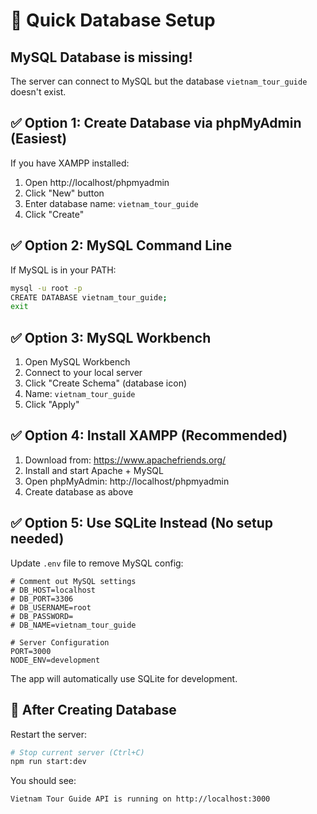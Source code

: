 # 🚨 Quick Database Setup

## MySQL Database is missing! 

The server can connect to MySQL but the database `vietnam_tour_guide` doesn't exist.

## ✅ Option 1: Create Database via phpMyAdmin (Easiest)

If you have XAMPP installed:
1. Open http://localhost/phpmyadmin
2. Click "New" button
3. Enter database name: `vietnam_tour_guide`
4. Click "Create"

## ✅ Option 2: MySQL Command Line

If MySQL is in your PATH:
```bash
mysql -u root -p
CREATE DATABASE vietnam_tour_guide;
exit
```

## ✅ Option 3: MySQL Workbench

1. Open MySQL Workbench
2. Connect to your local server
3. Click "Create Schema" (database icon)
4. Name: `vietnam_tour_guide`
5. Click "Apply"

## ✅ Option 4: Install XAMPP (Recommended)

1. Download from: https://www.apachefriends.org/
2. Install and start Apache + MySQL
3. Open phpMyAdmin: http://localhost/phpmyadmin
4. Create database as above

## ✅ Option 5: Use SQLite Instead (No setup needed)

Update `.env` file to remove MySQL config:
```env
# Comment out MySQL settings
# DB_HOST=localhost
# DB_PORT=3306
# DB_USERNAME=root
# DB_PASSWORD=
# DB_NAME=vietnam_tour_guide

# Server Configuration
PORT=3000
NODE_ENV=development
```

The app will automatically use SQLite for development.

## 🔄 After Creating Database

Restart the server:
```bash
# Stop current server (Ctrl+C)
npm run start:dev
```

You should see:
```
Vietnam Tour Guide API is running on http://localhost:3000
```
